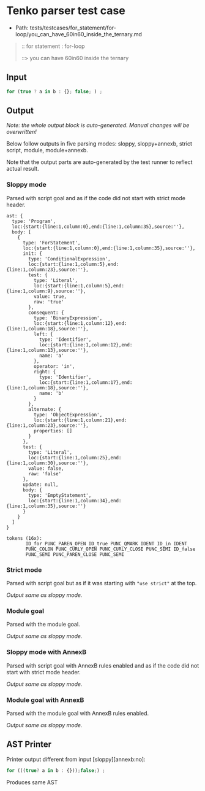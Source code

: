 # Tenko parser test case

- Path: tests/testcases/for_statement/for-loop/you_can_have_60in60_inside_the_ternary.md

> :: for statement : for-loop
>
> ::> you can have 60in60 inside the ternary

## Input

`````js
for (true ? a in b : {}; false; ) ;
`````

## Output

_Note: the whole output block is auto-generated. Manual changes will be overwritten!_

Below follow outputs in five parsing modes: sloppy, sloppy+annexb, strict script, module, module+annexb.

Note that the output parts are auto-generated by the test runner to reflect actual result.

### Sloppy mode

Parsed with script goal and as if the code did not start with strict mode header.

`````
ast: {
  type: 'Program',
  loc:{start:{line:1,column:0},end:{line:1,column:35},source:''},
  body: [
    {
      type: 'ForStatement',
      loc:{start:{line:1,column:0},end:{line:1,column:35},source:''},
      init: {
        type: 'ConditionalExpression',
        loc:{start:{line:1,column:5},end:{line:1,column:23},source:''},
        test: {
          type: 'Literal',
          loc:{start:{line:1,column:5},end:{line:1,column:9},source:''},
          value: true,
          raw: 'true'
        },
        consequent: {
          type: 'BinaryExpression',
          loc:{start:{line:1,column:12},end:{line:1,column:18},source:''},
          left: {
            type: 'Identifier',
            loc:{start:{line:1,column:12},end:{line:1,column:13},source:''},
            name: 'a'
          },
          operator: 'in',
          right: {
            type: 'Identifier',
            loc:{start:{line:1,column:17},end:{line:1,column:18},source:''},
            name: 'b'
          }
        },
        alternate: {
          type: 'ObjectExpression',
          loc:{start:{line:1,column:21},end:{line:1,column:23},source:''},
          properties: []
        }
      },
      test: {
        type: 'Literal',
        loc:{start:{line:1,column:25},end:{line:1,column:30},source:''},
        value: false,
        raw: 'false'
      },
      update: null,
      body: {
        type: 'EmptyStatement',
        loc:{start:{line:1,column:34},end:{line:1,column:35},source:''}
      }
    }
  ]
}

tokens (16x):
       ID_for PUNC_PAREN_OPEN ID_true PUNC_QMARK IDENT ID_in IDENT
       PUNC_COLON PUNC_CURLY_OPEN PUNC_CURLY_CLOSE PUNC_SEMI ID_false
       PUNC_SEMI PUNC_PAREN_CLOSE PUNC_SEMI
`````

### Strict mode

Parsed with script goal but as if it was starting with `"use strict"` at the top.

_Output same as sloppy mode._

### Module goal

Parsed with the module goal.

_Output same as sloppy mode._

### Sloppy mode with AnnexB

Parsed with script goal with AnnexB rules enabled and as if the code did not start with strict mode header.

_Output same as sloppy mode._

### Module goal with AnnexB

Parsed with the module goal with AnnexB rules enabled.

_Output same as sloppy mode._

## AST Printer

Printer output different from input [sloppy][annexb:no]:

````js
for (((true? a in b : {}));false;) ;
````

Produces same AST
